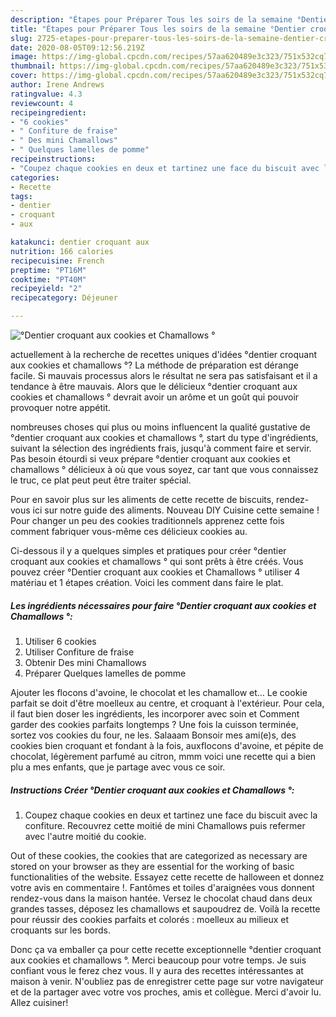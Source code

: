 ```yaml
---
description: "Étapes pour Préparer Tous les soirs de la semaine °Dentier croquant aux cookies et Chamallows °"
title: "Étapes pour Préparer Tous les soirs de la semaine °Dentier croquant aux cookies et Chamallows °"
slug: 2725-etapes-pour-preparer-tous-les-soirs-de-la-semaine-dentier-croquant-aux-cookies-et-chamallows
date: 2020-08-05T09:12:56.219Z
image: https://img-global.cpcdn.com/recipes/57aa620489e3c323/751x532cq70/dentier-croquant-aux-cookies-et-chamallows-photo-principale-de-la-recette.jpg
thumbnail: https://img-global.cpcdn.com/recipes/57aa620489e3c323/751x532cq70/dentier-croquant-aux-cookies-et-chamallows-photo-principale-de-la-recette.jpg
cover: https://img-global.cpcdn.com/recipes/57aa620489e3c323/751x532cq70/dentier-croquant-aux-cookies-et-chamallows-photo-principale-de-la-recette.jpg
author: Irene Andrews
ratingvalue: 4.3
reviewcount: 4
recipeingredient:
- "6 cookies"
- " Confiture de fraise"
- " Des mini Chamallows"
- " Quelques lamelles de pomme"
recipeinstructions:
- "Coupez chaque cookies en deux et tartinez une face du biscuit avec la confiture. Recouvrez cette moitié de mini Chamallows puis refermer avec l&#39;autre moitié du cookie."
categories:
- Recette
tags:
- dentier
- croquant
- aux

katakunci: dentier croquant aux 
nutrition: 166 calories
recipecuisine: French
preptime: "PT16M"
cooktime: "PT40M"
recipeyield: "2"
recipecategory: Déjeuner

---
```



![°Dentier croquant aux cookies et Chamallows °](https://img-global.cpcdn.com/recipes/57aa620489e3c323/751x532cq70/dentier-croquant-aux-cookies-et-chamallows-photo-principale-de-la-recette.jpg)

actuellement à la recherche de recettes uniques d'idées °dentier croquant aux cookies et chamallows °? La méthode de préparation est dérange facile. Si mauvais processus alors le résultat ne sera pas satisfaisant et il a tendance à être mauvais. Alors que le délicieux °dentier croquant aux cookies et chamallows ° devrait avoir un arôme et un goût qui pouvoir provoquer notre appétit.

nombreuses choses qui plus ou moins influencent la qualité gustative de °dentier croquant aux cookies et chamallows °, start du type d'ingrédients, suivant la sélection des ingrédients frais, jusqu'à comment faire et servir. Pas besoin étourdi si veux prépare °dentier croquant aux cookies et chamallows ° délicieux à où que vous soyez, car tant que vous connaissez le truc, ce plat peut peut être traiter spécial.

Pour en savoir plus sur les aliments de cette recette de biscuits, rendez-vous ici sur notre guide des aliments. Nouveau DIY Cuisine cette semaine ! Pour changer un peu des cookies traditionnels apprenez cette fois comment fabriquer vous-même ces délicieux cookies au.


Ci-dessous il y a quelques simples et pratiques pour créer °dentier croquant aux cookies et chamallows ° qui sont prêts à être créés. Vous pouvez créer °Dentier croquant aux cookies et Chamallows ° utiliser 4 matériau et 1 étapes création. Voici les comment dans faire le plat.

<!--inarticleads1-->

##### Les ingrédients nécessaires pour faire °Dentier croquant aux cookies et Chamallows °:

1. Utiliser 6 cookies
1. Utiliser  Confiture de fraise
1. Obtenir  Des mini Chamallows
1. Préparer  Quelques lamelles de pomme


Ajouter les flocons d&#39;avoine, le chocolat et les chamallow et… Le cookie parfait se doit d&#39;être moelleux au centre, et croquant à l&#39;extérieur. Pour cela, il faut bien doser les ingrédients, les incorporer avec soin et Comment garder des cookies parfaits longtemps ? Une fois la cuisson terminée, sortez vos cookies du four, ne les. Salaaam Bonsoir mes ami(e)s, des cookies bien croquant et fondant à la fois, auxflocons d&#39;avoine, et pépite de chocolat, légèrement parfumé au citron, mmm voici une recette qui a bien plu a mes enfants, que je partage avec vous ce soir. 

<!--inarticleads2-->

##### Instructions Créer °Dentier croquant aux cookies et Chamallows °:

1. Coupez chaque cookies en deux et tartinez une face du biscuit avec la confiture. Recouvrez cette moitié de mini Chamallows puis refermer avec l&#39;autre moitié du cookie.


Out of these cookies, the cookies that are categorized as necessary are stored on your browser as they are essential for the working of basic functionalities of the website. Essayez cette recette de halloween et donnez votre avis en commentaire !. Fantômes et toiles d&#39;araignées vous donnent rendez-vous dans la maison hantée. Versez le chocolat chaud dans deux grandes tasses, déposez les chamallows et saupoudrez de. Voilà la recette pour réussir des cookies parfaits et colorés : moelleux au milieux et croquants sur les bords. 


Donc ça va emballer ça pour cette recette exceptionnelle °dentier croquant aux cookies et chamallows °. Merci beaucoup pour votre temps. Je suis confiant vous le ferez chez vous. Il y aura des recettes  intéressantes at maison à venir. N'oubliez pas de enregistrer cette page sur votre navigateur et de la partager avec votre vos proches, amis et collègue. Merci d'avoir lu. Allez cuisiner!
